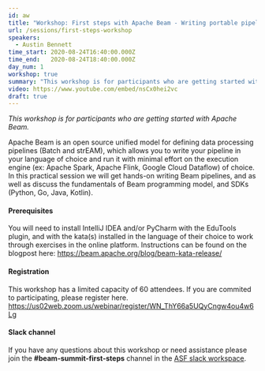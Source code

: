 ```yaml
---
id: aw
title: "Workshop: First steps with Apache Beam - Writing portable pipelines using Java, Python, Go, Kotlin"
url: /sessions/first-steps-workshop
speakers:
  - Austin Bennett
time_start: 2020-08-24T16:40:00.000Z
time_end:   2020-08-24T18:40:00.000Z
day_num: 1
workshop: true
summary: "This workshop is for participants who are getting started with Apache Beam. We will get hands-on writing Beam pipelines, as well as discuss the fundamentals of Beam programming model and SDKs."
video: https://www.youtube.com/embed/nsCx0hei2vc
draft: true
---
```


*This workshop is for participants who are getting started with Apache Beam.*

Apache Beam is an open source unified model for defining data processing pipelines (Batch and strEAM), which allows you to write your pipeline in your language of choice and run it with minimal effort on the execution engine (ex: Apache Spark, Apache Flink, Google Cloud Dataflow) of choice. In this practical session we will get hands-on writing Beam pipelines, and as well as discuss the fundamentals of Beam programming model, and SDKs (Python, Go, Java, Kotlin).

#### Prerequisites
You will need to install IntelliJ IDEA and/or PyCharm with the EduTools plugin, and with the kata(s) installed in the language of their choice to work through exercises in the online platform. Instructions can be found on the blogpost here: https://beam.apache.org/blog/beam-kata-release/

#### Registration
This workshop has a limited capacity of 60 attendees. If you are commited to participating, please register here. https://us02web.zoom.us/webinar/register/WN_ThY66a5UQyCngw4ou4w6Lg

#### Slack channel
If you have any questions about this workshop or need assistance please join the **#beam-summit-first-steps** channel in the [ASF slack workspace](https://the-asf.slack.com). 
